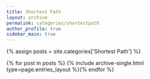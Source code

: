 ```yaml
---
title: Shortest Path
layout: archive
permalink: categories/shortestpath
author_profile: true
sidebar_main: true
---
```




{% assign posts = site.categories['Shortest Path'] %}

{% for post in posts %} {% include archive-single.html type=page.entries_layout %}{% endfor %}
